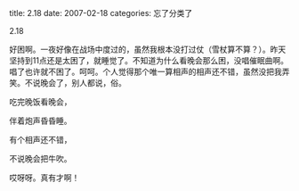 title: 2.18
date: 2007-02-18
categories: 忘了分类了

2.18

好困啊。一夜好像在战场中度过的，虽然我根本没打过仗（雪杖算不算？）。昨天坚持到11点还是太困了，就睡觉了。不知道为什么看晚会那么困，没唱催眠曲啊。唱了也许就不困了。呵呵。个人觉得那个唯一算相声的相声还不错，虽然没把我弄笑。不说晚会了，别人都说，俗。

吃完晚饭看晚会，

伴着炮声昏昏睡。

有个相声还不错，

不说晚会把牛吹。

哎呀呀。真有才啊！
